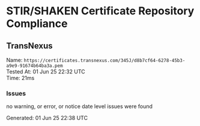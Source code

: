 # STIR/SHAKEN Certificate Repository Compliance

## TransNexus

Name: `https://certificates.transnexus.com/345J/d8b7cf64-6278-45b3-a9e9-91674b64ba3a.pem`\
Tested At: 01 Jun 25 22:32 UTC\
Time: 21ms

### Issues

no warning, or error, or notice date level issues were found

Generated: 01 Jun 25 22:38 UTC